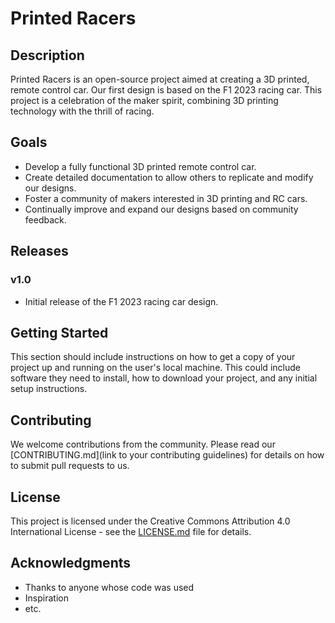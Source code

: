 # Printed Racers

## Description

Printed Racers is an open-source project aimed at creating a 3D printed, remote control car. Our first design is based on the F1 2023 racing car. This project is a celebration of the maker spirit, combining 3D printing technology with the thrill of racing.

## Goals

- Develop a fully functional 3D printed remote control car.
- Create detailed documentation to allow others to replicate and modify our designs.
- Foster a community of makers interested in 3D printing and RC cars.
- Continually improve and expand our designs based on community feedback.

## Releases

### v1.0
- Initial release of the F1 2023 racing car design.

## Getting Started

This section should include instructions on how to get a copy of your project up and running on the user's local machine. This could include software they need to install, how to download your project, and any initial setup instructions.

## Contributing

We welcome contributions from the community. Please read our [CONTRIBUTING.md](link to your contributing guidelines) for details on how to submit pull requests to us.

## License

This project is licensed under the Creative Commons Attribution 4.0 International License - see the [LICENSE.md](LICENSE.md) file for details.


## Acknowledgments

- Thanks to anyone whose code was used
- Inspiration
- etc.
